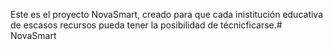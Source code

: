 Este es el proyecto NovaSmart, creado para que cada inistitución educativa de escasos recursos pueda tener la posibilidad de técnicficarse.# NovaSmart
